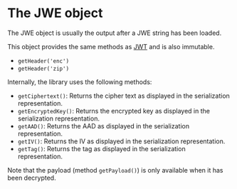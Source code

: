 The JWE object
==============

The JWE object is usually the output after a JWE string has been loaded.

This object provides the same methods as [JWT](jwt.md) and is also immutable.

* `getHeader('enc')`
* `getHeader('zip')`

Internally, the library uses the following methods:

* `getCiphertext()`: Returns the cipher text as displayed in the serialization representation.
* `getEncryptedKey()`: Returns the encrypted key as displayed in the serialization representation.
* `getAAD()`: Returns the AAD as displayed in the serialization representation.
* `getIV()`: Returns the IV as displayed in the serialization representation.
* `getTag()`: Returns the tag as displayed in the serialization representation.

Note that the payload (method `getPayload()`) is only available when it has been decrypted.
